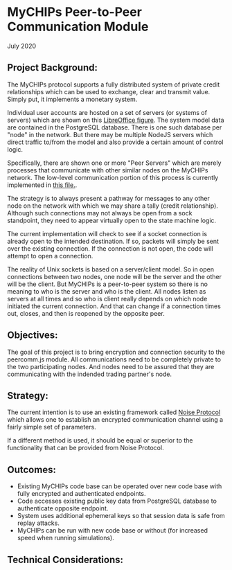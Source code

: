 # MyCHIPs Peer-to-Peer Communication Module
July 2020

## Project Background:
The MyCHIPs protocol supports a fully distributed system of private credit
relationships which can be used to exchange, clear and transmit value.
Simply put, it implements a monetary system.

Individual user accounts are hosted on a set of servers (or systems of servers)
which are shown on this [LibreOffice figure](doc/Scaling.odg).  The system
model data are contained in the PostgreSQL database.  There is one such
database per "node" in the network.  But there may be multiple NodeJS servers
which direct traffic to/from the model and also provide a certain amount of
control logic.

Specifically, there are shown one or more "Peer Servers" which are merely
processes that communicate with other similar nodes on the MyCHIPs network.
The low-level communication portion of this process is currently implemented 
in [this file.](lib/peercomm.js).

The strategy is to always present a pathway for messages to any other node on
the network with which we may share a tally (credit relationship).  Although
such connections may not always be open from a sock standpoint, they need to
appear virtually open to the state machine logic.

The current implementation will check to see if a socket connection is already
open to the intended destination.  If so, packets will simply be sent over
the existing connection.  If the connection is not open, the code will attempt
to open a connection.

The reality of Unix sockets is based on a server/client model.  So in open 
connections between two nodes, one node will be the server and the other will
be the client.  But MyCHIPs is a peer-to-peer system so there is no meaning
to who is the server and who is the client.  All nodes listen as servers at
all times and so who is client really depends on which node initiated the 
current connection.  And that can change if a connection times out, closes,
and then is reopened by the opposite peer.

## Objectives:
The goal of this project is to bring encryption and connection security to the
peercomm.js module.  All communications need to be completely private to the
two participating nodes.  And nodes need to be assured that they are
communicating with the indended trading partner's node.

## Strategy:
The current intention is to use an existing framework called
[Noise Protocol](http://www.noiseprotocol.org/) which allows one to establish
an encrypted communication channel using a fairly simple set of parameters.

If a different method is used, it should be equal or superior to the 
functionality that can be provided from Noise Protocol.

## Outcomes:
- Existing MyCHIPs code base can be operated over new code base with fully
  encrypted and authenticated endpoints.
- Code accesses existing public key data from PostgreSQL database to authenticate
  opposite endpoint.
- System uses additional ephemeral keys so that session data is safe from
  replay attacks.
- MyCHIPs can be run with new code base or without (for increased speed when
  running simulations).

## Technical Considerations:
